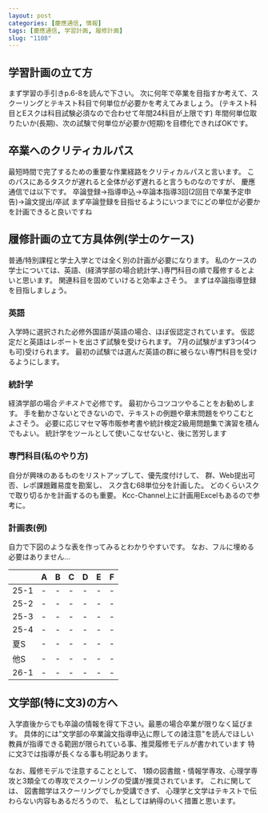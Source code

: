 ```yaml
---
layout: post
categories: [慶應通信, 情報]
tags: [慶應通信, 学習計画, 履修計画]
slug: "1108"
---
```

## 学習計画の立て方
まず学習の手引きp.6-8を読んで下さい。
次に何年で卒業を目指すか考えて、スクーリングとテキスト科目で何単位が必要かを考えてみましょう。
(テキスト科目とEスクは科目試験必須なので合わせて年間24科目が上限です)
年間何単位取りたいか(長期)、次の試験で何単位が必要か(短期)を目標化できればOKです。

## 卒業へのクリティカルパス
最短時間で完了するための重要な作業経路をクリティカルパスと言います。
このパスにあるタスクが遅れると全体が必ず遅れると言うものなのですが、
慶應通信では以下です。
卒論登録→指導申込→卒論本指導3回(2回目で卒業予定申告)→論文提出/卒試
まず卒論登録を目指せるようにいつまでにどの単位が必要かを計画できると良いですね

## 履修計画の立て方具体例(学士のケース)
普通/特別課程と学士入学とでは全く別の計画が必要になります。
私のケースの学士については、英語、(経済学部の場合統計学、)専門科目の順で履修するとよいと思います。
関連科目を固めていけると効率よさそう。
まずは卒論指導登録を目指しましょう。

### 英語
入学時に選択された必修外国語が英語の場合、ほぼ仮認定されています。
仮認定だと英語はレポートを出さず試験を受けられます。
7月の試験がまず3つ(4つも可)受けられます。
最初の試験では選んだ英語の群に被らない専門科目を受けるようにします。

### 統計学
経済学部の場合*テキスト*で必修です。
最初からコツコツやることをお勧めします。
手を動かさないとできないので、テキストの例題や章末問題をやりこむとよさそう。
必要に応じマセマ等市販参考書や統計検定2級用問題集で演習を積んでもよい。
統計学をツールとして使いこなせないと、後に苦労します

### 専門科目(私のやり方)
自分が興味のあるものをリストアップして、優先度付けして、
群、Web提出可否、レポ課題難易度を勘案し、
スク含む68単位分を計画した。
どのくらいスクで取り切るかを計画するのも重要。
Kcc-Channel上に計画用Excelもあるので参考に。

### 計画表(例)
自力で下図のような表を作ってみるとわかりやすいです。
なお、フルに埋める必要はありません…

|      | A   | B   | C   | D   | E   | F   |
| ---- | --- | --- | --- | --- | --- | --- |
| 25-1 | -   | -   | -   | -   | -   | -   |
| 25-2 | -   | -   | -   | -   | -   | -   |
| 25-3 | -   | -   | -   | -   | -   | -   |
| 25-4 | -   | -   | -   | -   | -   | -   |
| 夏S  | -   | -   | -   | -   | -   | -   |
| 他S  | -   | -   | -   | -   | -   | -   |
| 26-1 | -   | -   | -   | -   | -   | -   |


## 文学部(特に文3)の方へ
入学直後からでも卒論の情報を得て下さい。最悪の場合卒業が限りなく延びます。
具体的には"文学部の卒業論文指導申込に際しての諸注意"を読んでほしい
教員が指導できる範囲が限られている事、推奨履修モデルが書かれています
特に文3では指導が長くなる事も明記あります。

なお、履修モデルで注意することとして、
1類の図書館・情報学専攻、心理学専攻と3類全ての専攻でスクーリングの受講が推奨されています。
これに関しては、
図書館学はスクーリングでしか受講できず、
心理学と文学はテキストで伝わらない内容もあるだろうので、
私としては納得のいく措置と思います。